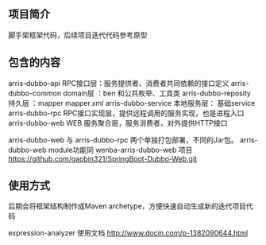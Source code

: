 项目简介
-----
脚手架框架代码，后续项目迭代代码参考原型

包含的内容
-----
arris-dubbo-api RPC接口层：服务提供者、消费者共同依赖的接口定义
arris-dubbo-common domain层 ：ben 和公共枚举、工具类
arris-dubbo-reposity 持久层 ：mapper mapper.xml
arris-dubbo-service 本地服务层： 基础service
arris-dubbo-rpc RPC接口实现层，提供远程调用的服务实现，也是进程入口
arris-dubbo-web WEB 服务聚合层，服务消费者，对外提供HTTP接口

arris-dubbo-web 与 arris-dubbo-rpc 两个单独打包部署，不同的Jar包。
arris-dubbo-web module功能同 wenba-arris-dubbo-web 项目
https://github.com/gaobin321/SpringBoot-Dubbo-Web.git

使用方式
-----

后期会将框架结构制作成Maven archetype，方便快速自动生成新的迭代项目代码

expression-analyzer 使用文档
http://www.docin.com/p-1382090644.html
